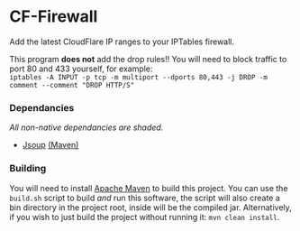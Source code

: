 # CF-Firewall

Add the latest CloudFlare IP ranges to your IPTables firewall.

This program <b>does not</b> add the drop rules!! You will need to block traffic to port 80 and 433 yourself, for example:<br>
`iptables -A INPUT -p tcp -m multiport --dports 80,443 -j DROP -m comment --comment "DROP HTTP/S"`

### Dependancies

<i>All non-native dependancies are shaded.</i>

* [Jsoup](https://jsoup.org/) [(Maven)](https://mvnrepository.com/artifact/org.jsoup/jsoup/1.8.3)

### Building

You will need to install [Apache Maven](https://maven.apache.org/) to build this project. You can use the `build.sh` script to build <i>and</i> run this software, the script will also create a bin directory in the project root, inside will be the compiled jar. Alternatively, if you wish to just build the project without running it: `mvn clean install`.

